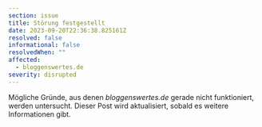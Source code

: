 ```yaml
---
section: issue
title: Störung festgestellt
date: 2023-09-20T22:36:38.825161Z
resolved: false
informational: false
resolvedWhen: ""
affected:
  - bloggenswertes.de
severity: disrupted
---
```

Mögliche Gründe, aus denen *bloggenswertes.de* gerade nicht funktioniert, werden untersucht. Dieser Post wird aktualisiert, sobald es weitere Informationen gibt.

        